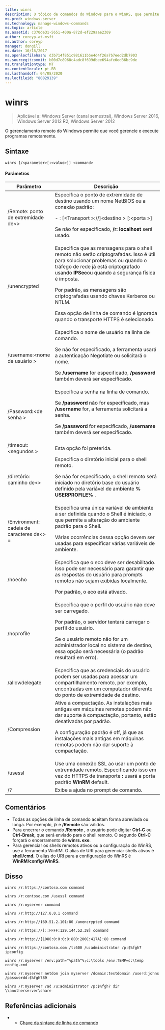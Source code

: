 ```yaml
---
title: winrs
description: O tópico de comandos do Windows para o WinRS, que permite que você gerencie e execute programas remotamente.
ms.prod: windows-server
ms.technology: manage-windows-commands
ms.topic: article
ms.assetid: c370de31-5651-400a-872d-ef229aae2309
author: coreyp-at-msft
ms.author: coreyp
manager: dongill
ms.date: 10/16/2017
ms.openlocfilehash: d3b714f851c981611bbe4d4f26a7b7eed2db7903
ms.sourcegitcommit: b00d7c8968c4adc8f699dbee694afe6ed36bc9de
ms.translationtype: MT
ms.contentlocale: pt-BR
ms.lasthandoff: 04/08/2020
ms.locfileid: "80829139"
---
```

# <a name="winrs"></a>winrs

>Aplicável a: Windows Server (canal semestral), Windows Server 2016, Windows Server 2012 R2, Windows Server 2012

O gerenciamento remoto do Windows permite que você gerencie e execute programas remotamente.   
## <a name="syntax"></a>Sintaxe  
```  
winrs [/<parameter>[:<value>]] <command>  
```  
#### <a name="parameters"></a>Parâmetros  

|           Parâmetro            |                                                                                                                                                                                    Descrição                                                                                                                                                                                     |
|--------------------------------|------------------------------------------------------------------------------------------------------------------------------------------------------------------------------------------------------------------------------------------------------------------------------------------------------------------------------------------------------------------------------------|
|      /Remote: ponto de extremidade de\<>       |                                                                                          Especifica o ponto de extremidade de destino usando um nome NetBIOS ou a conexão padrão:<p>-   <url>: [\<Transport >://]\<destino > [:\<porta >]<p>Se não for especificado, **/r: localhost** será usado.                                                                                          |
|          /unencrypted          | Especifica que as mensagens para o shell remoto não serão criptografadas. Isso é útil para solucionar problemas ou quando o tráfego de rede já está criptografado usando **IPSec**ou quando a segurança física é imposta.<p>Por padrão, as mensagens são criptografadas usando chaves Kerberos ou NTLM.<p>Essa opção de linha de comando é ignorada quando o transporte HTTPS é selecionado. |
|     /username:\<nome de usuário >      |                                                                                Especifica o nome de usuário na linha de comando.<p>Se não for especificado, a ferramenta usará a autenticação Negotiate ou solicitará o nome.<p>Se **/username** for especificado, **/password** também deverá ser especificado.                                                                                 |
|     /Password:\<de senha >      |                                                                           Especifica a senha na linha de comando.<p>Se **/password** não for especificado, mas **/username** for, a ferramenta solicitará a senha.<p>Se **/password** for especificado, **/username** também deverá ser especificado.                                                                            |
|      /timeout:\<segundos >       |                                                                                                                                                                             Esta opção foi preterida.                                                                                                                                                                             |
|       /diretório: caminho de\<>       |                                                                                            Especifica o diretório inicial para o shell remoto.<p>Se não for especificado, o shell remoto será iniciado no diretório base do usuário definido pela variável de ambiente **% USERPROFILE%** .                                                                                             |
| /Environment: cadeia de caracteres de\<> =<value> |                                                                          Especifica uma única variável de ambiente a ser definida quando o Shell é iniciado, o que permite a alteração do ambiente padrão para o Shell.<p>Várias ocorrências dessa opção devem ser usadas para especificar várias variáveis de ambiente.                                                                          |
|            /noecho             |                                                                                                    Especifica que o eco deve ser desabilitado. Isso pode ser necessário para garantir que as respostas do usuário para prompts remotos não sejam exibidas localmente.<p>Por padrão, o eco está ativado.                                                                                                    |
|           /noprofile           |                                              Especifica que o perfil do usuário não deve ser carregado.<p>Por padrão, o servidor tentará carregar o perfil do usuário.<p>Se o usuário remoto não for um administrador local no sistema de destino, essa opção será necessária (o padrão resultará em erro).                                               |
|         /allowdelegate         |                                                                                                                  Especifica que as credenciais do usuário podem ser usadas para acessar um compartilhamento remoto, por exemplo, encontradas em um computador diferente do ponto de extremidade de destino.                                                                                                                   |
|          /Compression          |                                                                           Ative a compactação.  As instalações mais antigas em máquinas remotas podem não dar suporte à compactação, portanto, estão desativadas por padrão.<p>A configuração padrão é off, já que as instalações mais antigas em máquinas remotas podem não dar suporte à compactação.                                                                           |
|            /usessl             |                                                                                                               Use uma conexão SSL ao usar um ponto de extremidade remoto.  Especificando isso em vez do HTTPS de transporte **:** usará a porta padrão **WinRM** default.                                                                                                                |
|               /?               |                                                                                                                                                                        Exibe a ajuda no prompt de comando.                                                                                                                                                                        |

## <a name="remarks"></a>Comentários  
-   Todas as opções de linha de comando aceitam forma abreviada ou longa. Por exemplo, **/r** e **/Remote** são válidos.  
-   Para encerrar o comando **/Remote** , o usuário pode digitar **Ctrl-C** ou **Ctrl-Break**, que será enviado para o shell remoto. O segundo **Ctrl-C** forçará o encerramento de **winrs. exe**.  
-   Para gerenciar os shells remotos ativos ou a configuração do WinRS, use a ferramenta WinRM.  O alias de URI para gerenciar shells ativos é **shell/cmd**.  O alias do URI para a configuração do WinRS é **WinRM/config/WinRS**.  

## <a name="examples"></a><a name=BKMK_Examples></a>Disso  
```  
winrs /r:https://contoso.com command  
```  
```  
winrs /r:contoso.com /usessl command  
```  
```  
winrs /r:myserver command  
```  
```  
winrs /r:http://127.0.0.1 command  
```  
```  
winrs /r:http://169.51.2.101:80 /unencrypted command  
```  
```  
winrs /r:https://[::FFFF:129.144.52.38] command  
```  
```  
winrs /r:http://[1080:0:0:0:8:800:200C:417A]:80 command  
```  
```  
winrs /r:https://contoso.com /t:600 /u:administrator /p:$%fgh7 ipconfig  
```  
```  
winrs /r:myserver /env:path=^%path^%;c:\tools /env:TEMP=d:\temp config.cmd  
```  
```  
winrs /r:myserver netdom join myserver /domain:testdomain /userd:johns /passwordd:$%fgh789  
```  
```  
winrs /r:myserver /ad /u:administrator /p:$%fgh7 dir \\anotherserver\share  
```  

## <a name="additional-references"></a>Referências adicionais  
-   - [Chave da sintaxe de linha de comando](command-line-syntax-key.md)  

